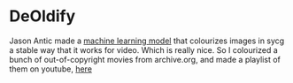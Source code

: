 # DeOldify

Jason Antic made a [machine learning model](https://github.com/jantic/DeOldify)
that colourizes images in sycg a stable way that it works for video. Which is
really nice. So I colourized a bunch of out-of-copyright movies from
archive.org, and made a playlist of them on youtube,
[here](https://www.youtube.com/playlist?list=PLKFr12byR-eSu8F9EIrrvnMv-m4MFi8Uj)
